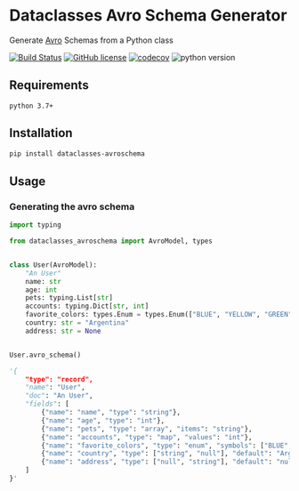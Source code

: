 # Dataclasses Avro Schema Generator

Generate [Avro](https://avro.apache.org/docs/1.8.2/spec.html) Schemas from a Python class

[![Build Status](https://travis-ci.org/marcosschroh/dataclasses-avroschema.svg?branch=master)](https://travis-ci.org//dataclasses-avroschema)
[![GitHub license](https://img.shields.io/github/license/marcosschroh/dataclasses-avroschema.svg)](https://github.com/marcosschroh/dataclasses-avroschema/blob/master/LICENSE)
[![codecov](https://codecov.io/gh/marcosschroh/dataclasses-avroschema/branch/master/graph/badge.svg)](https://codecov.io/gh/marcosschroh/dataclasses-avroschema)
![python version](https://img.shields.io/badge/python-3.7%2B-yellowgreen)

## Requirements

`python 3.7+`

## Installation

```bash
pip install dataclasses-avroschema
```

## Usage

### Generating the avro schema

```python
import typing

from dataclasses_avroschema import AvroModel, types


class User(AvroModel):
    "An User"
    name: str
    age: int
    pets: typing.List[str]
    accounts: typing.Dict[str, int]
    favorite_colors: types.Enum = types.Enum(["BLUE", "YELLOW", "GREEN"])
    country: str = "Argentina"
    address: str = None


User.avro_schema()

'{
    "type": "record",
    "name": "User",
    "doc": "An User",
    "fields": [
        {"name": "name", "type": "string"},
        {"name": "age", "type": "int"},
        {"name": "pets", "type": "array", "items": "string"},
        {"name": "accounts", "type": "map", "values": "int"},
        {"name": "favorite_colors", "type": "enum", "symbols": ["BLUE", "YELLOW", "GREEN"]},
        {"name": "country", "type": ["string", "null"], "default": "Argentina"},
        {"name": "address", "type": ["null", "string"], "default": "null"}
    ]
}'
```
